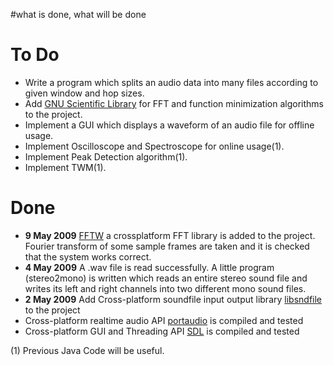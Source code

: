#what is done, what will be done

# To Do #
  * Write a program which splits an audio data into many files according to given window and hop sizes.
  * Add [GNU Scientific Library](http://www.gnu.org/software/gsl/) for FFT and function minimization algorithms to the project.
  * Implement a GUI which displays a waveform of an audio file for offline usage.
  * Implement Oscilloscope and Spectroscope for online usage(1).
  * Implement Peak Detection algorithm(1).
  * Implement TWM(1).


# Done #
  * **9 May 2009** [FFTW](http://www.fftw.org/) a crossplatform FFT library is added to the project. Fourier transform of some sample frames are taken and it is checked that the system works correct.
  * **4 May 2009** A .wav file is read successfully. A little program (stereo2mono) is written which reads an entire stereo sound file and writes its left and right channels into two different mono sound files.
  * **2 May 2009** Add Cross-platform soundfile input output library [libsndfile](http://www.mega-nerd.com/libsndfile/) to the project
  * Cross-platform realtime audio API [portaudio](http://www.portaudio.com/) is compiled and tested
  * Cross-platform GUI and Threading API [SDL](http://www.libsdl.org/) is compiled and tested

(1) Previous Java Code will be useful.